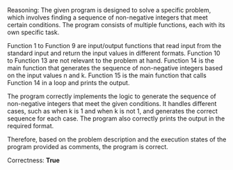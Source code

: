 Reasoning: The given program is designed to solve a specific problem, which involves finding a sequence of non-negative integers that meet certain conditions. The program consists of multiple functions, each with its own specific task. 

Function 1 to Function 9 are input/output functions that read input from the standard input and return the input values in different formats. Function 10 to Function 13 are not relevant to the problem at hand. Function 14 is the main function that generates the sequence of non-negative integers based on the input values n and k. Function 15 is the main function that calls Function 14 in a loop and prints the output.

The program correctly implements the logic to generate the sequence of non-negative integers that meet the given conditions. It handles different cases, such as when k is 1 and when k is not 1, and generates the correct sequence for each case. The program also correctly prints the output in the required format.

Therefore, based on the problem description and the execution states of the program provided as comments, the program is correct.

Correctness: **True**